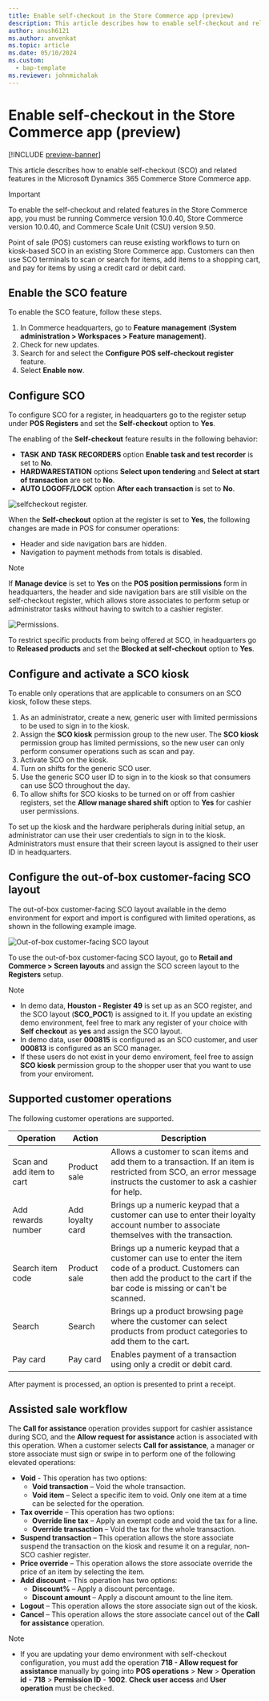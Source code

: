 ```yaml
---
title: Enable self-checkout in the Store Commerce app (preview)
description: This article describes how to enable self-checkout and related features in the Microsoft Dynamics 365 Commerce Store Commerce app.
author: anush6121
ms.author: anvenkat 
ms.topic: article 
ms.date: 05/10/2024
ms.custom: 
  - bap-template
ms.reviewer: johnmichalak
---
```


# Enable self-checkout in the Store Commerce app (preview)

[!INCLUDE [preview-banner](~/../shared-content/shared/preview-includes/preview-banner.md)]

This article describes how to enable self-checkout (SCO) and related features in the Microsoft Dynamics 365 Commerce Store Commerce app.

> [!IMPORTANT]
> To enable the self-checkout and related features in the Store Commerce app, you must be running Commerce version 10.0.40, Store Commerce version 10.0.40, and Commerce Scale Unit (CSU) version 9.50.

Point of sale (POS) customers can reuse existing workflows to turn on kiosk-based SCO in an existing Store Commerce app. Customers can then use SCO terminals to scan or search for items, add items to a shopping cart, and pay for items by using a credit card or debit card.

## Enable the SCO feature

To enable the SCO feature, follow these steps.

1. In Commerce headquarters, go to **Feature management** (**System administration \> Workspaces \> Feature management)**.
1. Check for new updates.
1. Search for and select the **Configure POS self-checkout register** feature.
1. Select **Enable now**.

## Configure SCO

To configure SCO for a register, in headquarters go to the register setup under **POS Registers** and set the **Self-checkout** option to **Yes**.

The enabling of the **Self-checkout** feature results in the following behavior:

- **TASK AND TASK RECORDERS** option **Enable task and test recorder** is set to **No**.
- **HARDWARESTATION** options **Select upon tendering** and **Select at start of transaction** are set to **No**.
- **AUTO LOGOFF/LOCK** option **After each transaction** is set to **No**.

![selfcheckout register.](media/selfcheckout-register.png)

When the **Self-checkout** option at the register is set to **Yes**, the following changes are made in POS for consumer operations:

- Header and side navigation bars are hidden.
- Navigation to payment methods from totals is disabled.

> [!NOTE]
> If **Manage device** is set to **Yes** on the **POS position permissions** form in headquarters, the header and side navigation bars are still visible on the self-checkout register, which allows store associates to perform setup or administrator tasks without having to switch to a cashier register.

![Permissions.](media/permissions.png)

To restrict specific products from being offered at SCO, in headquarters go to **Released products** and set the **Blocked at self-checkout** option to **Yes**.

## Configure and activate a SCO kiosk

To enable only operations that are applicable to consumers on an SCO kiosk, follow these steps.

1. As an administrator, create a new, generic user with limited permissions to be used to sign in to the kiosk.
1. Assign the **SCO kiosk** permission group to the new user. The **SCO kiosk** permission group has limited permissions, so the new user can only perform consumer operations such as scan and pay.
1. Activate SCO on the kiosk.
1. Turn on shifts for the generic SCO user.
1. Use the generic SCO user ID to sign in to the kiosk so that consumers can use SCO throughout the day.
1. To allow shifts for SCO kiosks to be turned on or off from cashier registers, set the **Allow manage shared shift** option to **Yes** for cashier user permissions.

To set up the kiosk and the hardware peripherals during initial setup, an administrator can use their user credentials to sign in to the kiosk. Administrators must ensure that their screen layout is assigned to their user ID in headquarters.

## Configure the out-of-box customer-facing SCO layout

The out-of-box customer-facing SCO layout available in the demo environment for export and import is configured with limited operations, as shown in the following example image. 

![Out-of-box customer-facing SCO layout](media/outofbox-layout.png)

To use the out-of-box customer-facing SCO layout, go to **Retail and Commerce \> Screen layouts** and assign the SCO screen layout to the **Registers** setup.

> [!NOTE]
> - In demo data, **Houston - Register 49** is set up as an SCO register, and the SCO layout (**SCO\_POC1**) is assigned to it. If you update an existing demo environment, feel free to mark any register of your choice with **Self checkout** as **yes** and assign the SCO layout.
> - In demo data, user **000815** is configured as an SCO customer, and user **000813** is configured as an SCO manager.
> - If these users do not exist in your demo enviroment, feel free to assign **SCO kiosk** permission group to the shopper user that you want to use from your enviroment.


## Supported customer operations

The following customer operations are supported.

| Operation | Action | Description |
|---|---|---|
| Scan and add item to cart | Product sale | Allows a customer to scan items and add them to a transaction. If an item is restricted from SCO, an error message instructs the customer to ask a cashier for help. |
| Add rewards number | Add loyalty card | Brings up a numeric keypad that a customer can use to enter their loyalty account number to associate themselves with the transaction. |
| Search item code | Product sale | Brings up a numeric keypad that a customer can use to enter the item code of a product. Customers can then add the product to the cart if the bar code is missing or can't be scanned. |
| Search | Search | Brings up a product browsing page where the customer can select products from product categories to add them to the cart. |
| Pay card | Pay card | Enables payment of a transaction using only a credit or debit card. |

After payment is processed, an option is presented to print a receipt.

## Assisted sale workflow

The **Call for assistance** operation provides support for cashier assistance during SCO, and the **Allow request for assistance** action is associated with this operation. When a customer selects **Call for assistance**, a manager or store associate must sign or swipe in to perform one of the following elevated operations:

- **Void** - This operation has two options:
    - **Void transaction** – Void the whole transaction.
    - **Void item** – Select a specific item to void. Only one item at a time can be selected for the operation.
- **Tax override** – This operation has two options:
    - **Override line tax** – Apply an exempt code and void the tax for a line.
    - **Override transaction** – Void the tax for the whole transaction.
- **Suspend transaction** – This operation allows the store associate suspend the transaction on the kiosk and resume it on a regular, non-SCO cashier register.
- **Price override** – This operation allows the store associate override the price of an item by selecting the item.
- **Add discount** – This operation has two options:
    - **Discount%** – Apply a discount percentage.
    - **Discount amount** – Apply a discount amount to the line item.
- **Logout** – This operation allows the store associate sign out of the kiosk.
- **Cancel** – This operation allows the store associate cancel out of the **Call for assistance** operation.

> [!NOTE]
> - If you are updating your demo environment with self-checkout configuration, you must add the operation **718 - Allow request for assistance** manually by going into **POS operations** > **New** > **Operation id** - **718** > **Permission ID** - **1002**. **Check user access** and **User operation** must be checked. 
